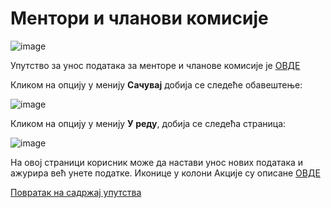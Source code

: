 # Ментори и чланови комисије
 
 ![image](https://user-images.githubusercontent.com/29538544/178958514-e0f0d60f-01ae-45f2-b2f6-7888a78823b9.png)

Упутство за унос података за менторе и чланове комисије је [ОВДЕ](mentoriUnosPodataka.md)

Кликом на опцију у менију **Сачувај** добија се следеће обавештење: 

![image](https://user-images.githubusercontent.com/29538544/178958824-a3cff755-d35d-4176-8dc5-36a13e410687.png)

Кликом на опцију у менију **У реду**, добија се следећа страница: 

![image](https://user-images.githubusercontent.com/29538544/178958989-baf79373-4992-4743-b189-86d34e5d7e74.png)
 
На овој страници корисник може да настави унос нових података и ажурира већ унете податке. Иконице у колони Акције су описане [ОВДЕ](pregledAzuriranjePodataka.md) 

[Повратак на садржај упутства](../../uputstvoDigitalnaDisertacija.md#садржај)
